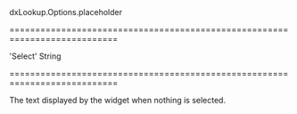 <!--id-->dxLookup.Options.placeholder<!--/id-->
===========================================================================
<!--default-->'Select'<!--/default-->
<!--type-->String<!--/type-->
===========================================================================

<!--shortDescription-->
The text displayed by the widget when nothing is selected.
<!--/shortDescription-->

<!--fullDescription-->

<!--/fullDescription-->